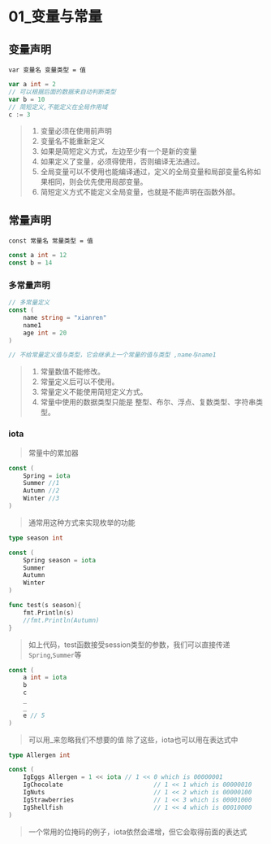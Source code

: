 # 01_变量与常量

## 变量声明

`var 变量名 变量类型 = 值`

```go
var a int = 2
// 可以根据后面的数据来自动判断类型
var b = 10
// 简短定义,不能定义在全局作用域
c := 3
```

> 1. 变量必须在使用前声明
> 2. 变量名不能重新定义
> 3. 如果是简短定义方式，左边至少有一个是新的变量
> 4. 如果定义了变量，必须得使用，否则编译无法通过。
> 5. 全局变量可以不使用也能编译通过，定义的全局变量和局部变量名称如果相同，则会优先使用局部变量。
> 6. 简短定义方式不能定义全局变量，也就是不能声明在函数外部。

## 常量声明

`const 常量名 常量类型 = 值`

```go
const a int = 12
const b = 14
```

### 多常量声明

```go
// 多常量定义
const (
    name string = "xianren"
    name1
    age int = 20
)

// 不给常量定义值与类型，它会继承上一个常量的值与类型 ,name与name1
```

> 1. 常量数值不能修改。
> 2. 常量定义后可以不使用。
> 3. 常量定义不能使用简短定义方式。
> 4. 常量中使用的数据类型只能是 整型、布尔、浮点、复数类型、字符串类型。

### iota

> 常量中的累加器

```go
const (
    Spring = iota
    Summer //1
    Autumn //2
    Winter //3
)
```

> 通常用这种方式来实现枚举的功能

```go
type season int 

const (
    Spring season = iota
    Summer
    Autumn
    Winter
)

func test(s season){
    fmt.Println(s)
    //fmt.Println(Autumn)
}

```

> 如上代码，test函数接受session类型的参数，我们可以直接传递`Spring`,`Summer`等

```go
const (
    a int = iota
    b
    c
    _
    _
    e // 5
)

```

> 可以用_来忽略我们不想要的值
> 除了这些，iota也可以用在表达式中

```go
type Allergen int

const (
    IgEggs Allergen = 1 << iota // 1 << 0 which is 00000001
    IgChocolate                         // 1 << 1 which is 00000010
    IgNuts                              // 1 << 2 which is 00000100
    IgStrawberries                      // 1 << 3 which is 00001000
    IgShellfish                         // 1 << 4 which is 00010000
)
```

> 一个常用的位掩码的例子，iota依然会递增，但它会取得前面的表达式
